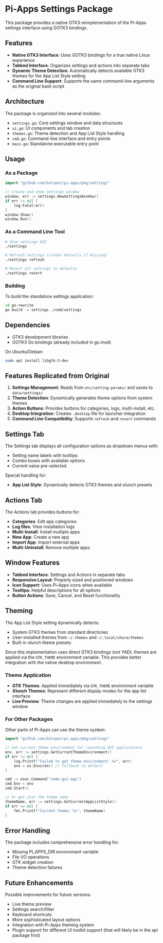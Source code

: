 # Pi-Apps Settings Package

This package provides a native GTK3 reimplementation of the Pi-Apps settings interface using GOTK3 bindings.

## Features

- **Native GTK3 Interface**: Uses GOTK3 bindings for a true native Linux experience
- **Tabbed Interface**: Organizes settings and actions into separate tabs
- **Dynamic Theme Detection**: Automatically detects available GTK3 themes for the App List Style setting
- **Command Line Support**: Supports the same command-line arguments as the original bash script

## Architecture

The package is organized into several modules:

- `settings.go`: Core settings window and data structures
- `ui.go`: UI components and tab creation
- `themes.go`: Theme detection and App List Style handling
- `cmd.go`: Command-line interface and entry points
- `main.go`: Standalone executable entry point

## Usage

### As a Package

```go
import "github.com/botspot/pi-apps/pkg/settings"

// Create and show settings window
window, err := settings.NewSettingsWindow()
if err != nil {
    log.Fatal(err)
}
window.Show()
window.Run()
```

### As a Command Line Tool

```bash
# Show settings GUI
./settings

# Refresh settings (create defaults if missing)
./settings refresh

# Revert all settings to defaults
./settings revert
```

### Building

To build the standalone settings application:

```bash
cd go-rewrite
go build -o settings ./cmd/settings
```

## Dependencies

- GTK3 development libraries
- GOTK3 Go bindings (already included in go.mod)

On Ubuntu/Debian:
```bash
sudo apt install libgtk-3-dev
```

## Features Replicated from Original

1. **Settings Management**: Reads from `etc/setting-params/` and saves to `data/settings/`
2. **Theme Detection**: Dynamically generates theme options from system themes
3. **Action Buttons**: Provides buttons for categories, logs, multi-install, etc.
4. **Desktop Integration**: Creates `.desktop` file for launcher integration
5. **Command Line Compatibility**: Supports `refresh` and `revert` commands

## Settings Tab

The Settings tab displays all configuration options as dropdown menus with:
- Setting name labels with tooltips
- Combo boxes with available options
- Current value pre-selected

Special handling for:
- **App List Style**: Dynamically detects GTK3 themes and xlunch presets

## Actions Tab

The Actions tab provides buttons for:
- **Categories**: Edit app categories
- **Log files**: View installation logs
- **Multi-Install**: Install multiple apps
- **New App**: Create a new app
- **Import App**: Import external apps
- **Multi-Uninstall**: Remove multiple apps

## Window Features

- **Tabbed Interface**: Settings and Actions in separate tabs
- **Responsive Layout**: Properly sized and positioned windows
- **Icon Support**: Uses Pi-Apps icons when available
- **Tooltips**: Helpful descriptions for all options
- **Button Actions**: Save, Cancel, and Reset functionality

## Theming

The App List Style setting dynamically detects:
- System GTK3 themes from standard directories
- User-installed themes from `~/.themes` and `~/.local/share/themes`
- Built-in xlunch theme presets

Since this implementation uses direct GTK3 bindings (not YAD), themes are applied via the `GTK_THEME` environment variable. This provides better integration with the native desktop environment.

### Theme Application

- **GTK Themes**: Applied immediately via `GTK_THEME` environment variable
- **Xlunch Themes**: Represent different display modes for the app list interface
- **Live Preview**: Theme changes are applied immediately to the settings window

### For Other Packages

Other parts of Pi-Apps can use the theme system:

```go
import "github.com/botspot/pi-apps/pkg/settings"

// Get current theme environment for launching GUI applications
env, err := settings.GetCurrentThemeEnvironment()
if err != nil {
    log.Printf("Failed to get theme environment: %v", err)
    env = os.Environ() // fallback to default
}

cmd := exec.Command("some-gui-app")
cmd.Env = env
cmd.Start()

// Or get just the theme name
themeName, err := settings.GetCurrentAppListStyle()
if err == nil {
    fmt.Printf("Current theme: %s", themeName)
}
```

## Error Handling

The package includes comprehensive error handling for:
- Missing PI_APPS_DIR environment variable
- File I/O operations
- GTK widget creation
- Theme detection failures

## Future Enhancements

Possible improvements for future versions:
- Live theme preview
- Settings search/filter
- Keyboard shortcuts
- More sophisticated layout options
- Integration with Pi-Apps theming system 
- Plugin support for different UI toolkit support (that will likely be in the api package first)